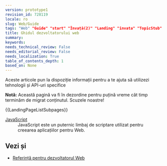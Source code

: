 ```yaml
---
version: prototype1
revision_id: 728119
locale: ro
slug: Web/Guide
tags: "Web" "Guide" "start" "Învață(2)" "Landing" "invata" "TopicStub" "NeedsTranslation"
title: Ghidul dezvoltatorului web
summary: 
keywords: 
needs_technical_review: False
needs_editorial_review: False
needs_localization: True
table_of_contents_depth: 1
based_on: None
---
```

<p>Aceste articole pun la dispoziție informații pentru a te ajuta să utilizezi tehnologii și API-uri specifice</p>

<div class="note">
<p><strong>Notă:</strong> Această pagină va fi în dezordine pentru puțină vreme cât timp terminăm de migrat conținutul. Scuzele noastre!</p>
</div>

<div>{{LandingPageListSubpages}}</div>

<dl>
 <dt><a href="/ro-RO/docs/JavaScript" title="/ro-RO/docs/JavaScript">JavaScript</a></dt>
 <dd>JavaScript este un puternic limbaj de scriptare utilizat pentru creearea aplicațiilor pentru Web.</dd>
</dl>

<h2 id="Vezi_.C8.99i">Vezi și</h2>

<ul>
 <li><a href="/ro-RO/docs/Web/Reference" title="/ro-RO/docs/Web/Reference">Referință pentru dezvoltatorul Web</a></li>
</ul>

